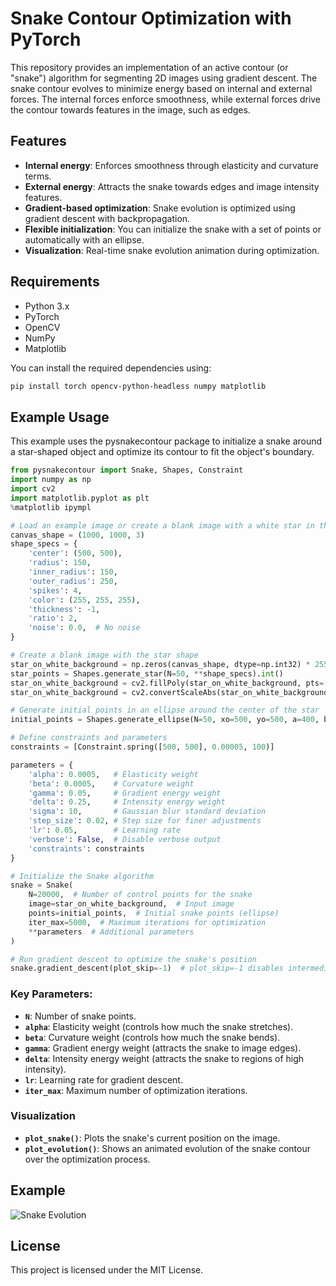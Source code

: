 # Snake Contour Optimization with PyTorch

This repository provides an implementation of an active contour (or "snake") algorithm for segmenting 2D images using gradient descent. The snake contour evolves to minimize energy based on internal and external forces. The internal forces enforce smoothness, while external forces drive the contour towards features in the image, such as edges.

## Features
- **Internal energy**: Enforces smoothness through elasticity and curvature terms.
- **External energy**: Attracts the snake towards edges and image intensity features.
- **Gradient-based optimization**: Snake evolution is optimized using gradient descent with backpropagation.
- **Flexible initialization**: You can initialize the snake with a set of points or automatically with an ellipse.
- **Visualization**: Real-time snake evolution animation during optimization.

## Requirements

- Python 3.x
- PyTorch
- OpenCV
- NumPy
- Matplotlib

You can install the required dependencies using:

```bash
pip install torch opencv-python-headless numpy matplotlib
```

## Example Usage

This example uses the pysnakecontour package to initialize a snake around a star-shaped object and optimize its contour to fit the object's boundary.

```python
from pysnakecontour import Snake, Shapes, Constraint
import numpy as np
import cv2
import matplotlib.pyplot as plt
%matplotlib ipympl

# Load an example image or create a blank image with a white star in the middle
canvas_shape = (1000, 1000, 3)
shape_specs = {
    'center': (500, 500),
    'radius': 150,
    'inner_radius': 150,
    'outer_radius': 250,
    'spikes': 4,
    'color': (255, 255, 255),
    'thickness': -1,
    'ratio': 2,
    'noise': 0.0,  # No noise
}

# Create a blank image with the star shape
star_on_white_background = np.zeros(canvas_shape, dtype=np.int32) * 255
star_points = Shapes.generate_star(N=50, **shape_specs).int()
star_on_white_background = cv2.fillPoly(star_on_white_background, pts=[star_points.numpy()], color=(255, 255, 255))
star_on_white_background = cv2.convertScaleAbs(star_on_white_background)

# Generate initial points in an ellipse around the center of the star
initial_points = Shapes.generate_ellipse(N=50, xo=500, yo=500, a=400, b=400)

# Define constraints and parameters
constraints = [Constraint.spring([500, 500], 0.00005, 100)]

parameters = {
    'alpha': 0.0005,   # Elasticity weight
    'beta': 0.0005,    # Curvature weight
    'gamma': 0.05,     # Gradient energy weight
    'delta': 0.25,     # Intensity energy weight
    'sigma': 10,       # Gaussian blur standard deviation
    'step_size': 0.02, # Step size for finer adjustments
    'lr': 0.05,        # Learning rate
    'verbose': False,  # Disable verbose output
    'constraints': constraints
}

# Initialize the Snake algorithm
snake = Snake(
    N=20000,  # Number of control points for the snake
    image=star_on_white_background,  # Input image
    points=initial_points,  # Initial snake points (ellipse)
    iter_max=5000,  # Maximum iterations for optimization
    **parameters  # Additional parameters
)

# Run gradient descent to optimize the snake's position
snake.gradient_descent(plot_skip=-1)  # plot_skip=-1 disables intermediate plotting

```

### Key Parameters:
- **`N`**: Number of snake points.
- **`alpha`**: Elasticity weight (controls how much the snake stretches).
- **`beta`**: Curvature weight (controls how much the snake bends).
- **`gamma`**: Gradient energy weight (attracts the snake to image edges).
- **`delta`**: Intensity energy weight (attracts the snake to regions of high intensity).
- **`lr`**: Learning rate for gradient descent.
- **`iter_max`**: Maximum number of optimization iterations.

### Visualization
- **`plot_snake()`**: Plots the snake's current position on the image.
- **`plot_evolution()`**: Shows an animated evolution of the snake contour over the optimization process.

## Example
![Snake Evolution](docs/snake_example.gif)

## License
This project is licensed under the MIT License.
